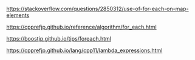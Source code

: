 https://stackoverflow.com/questions/2850312/use-of-for-each-on-map-elements

https://cpprefjp.github.io/reference/algorithm/for_each.html

https://boostjp.github.io/tips/foreach.html

https://cpprefjp.github.io/lang/cpp11/lambda_expressions.html
